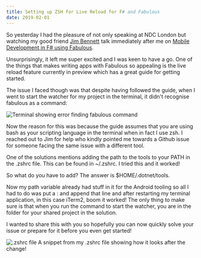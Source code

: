 ```yaml
--- 
title: Setting up ZSH for Live Reload for F# and Fabulous
date: 2019-02-01
---
```


So yesterday I had the pleasure of not only speaking at NDC London but watching my good friend [Jim Bennett](https://twitter.com/jimbobbennett) talk immediately after me on [Mobile Development in F# using Fabulous](https://aka.ms/fabndc).

Unsurprisingly, it left me super excited and I was keen to have a go. One of the things that makes writing apps with Fabulous so appealing is the live reload feature currently in preview which has a great guide for getting started.

The issue I faced though was that despite having followed the guide, when I went to start the watcher for my project in the terminal, it didn't recognise fabulous as a command:

![Terminal showing error finding fabulous command](../../../mages/zsh-fsharp/terminal-error.png)

Now the reason for this was because the guide assumes that you are using bash as your scripting language in the terminal when in fact I use zsh. I reached out to Jim for help who kindly pointed me towards a Github issue for someone facing the same issue with a different tool.

One of the solutions mentions adding the path to the tools to your PATH in the .zshrc file. This can be found in ~/.zshrc. I tried this and it worked!

So what do you have to add? The answer is $HOME/.dotnet/tools.

Now my path variable already had stuff in it for the Android tooling so all I had to do was put a : and append that line and after restarting my terminal application, in this case iTerm2, boom it worked! The only thing to make sure is that when you run the command to start the watcher, you are in the folder for your shared project in the solution.

I wanted to share this with you so hopefully you can now quickly solve your issue or prepare for it before you even get started!

![.zshrc file](../../../mages/zsh-fsharp/zshrc.png)
A snippet from my .zshrc file showing how it looks after the change!


